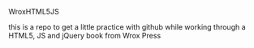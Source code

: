 WroxHTML5JS

this is a repo to get a little practice with github while working through a HTML5, JS and jQuery book from Wrox Press

